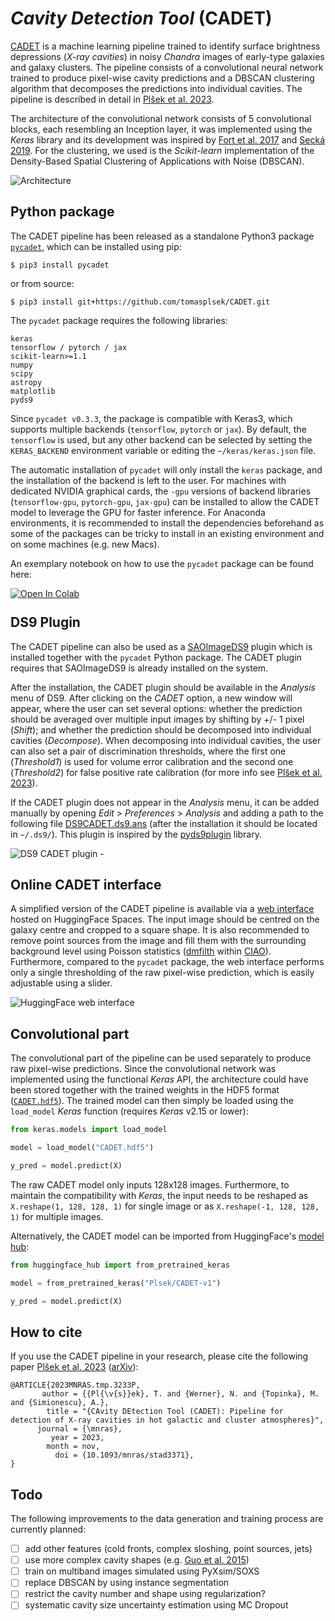 # *Cavity Detection Tool* (CADET)

[CADET](https://tomasplsek.github.io/CADET/) is a machine learning pipeline trained to identify surface brightness depressions (*X-ray cavities*) in noisy *Chandra* images of early-type galaxies and galaxy clusters. The pipeline consists of a convolutional neural network trained to produce pixel-wise cavity predictions and a DBSCAN clustering algorithm that decomposes the predictions into individual cavities. The pipeline is described in detail in [Plšek et al. 2023](https://academic.oup.com/mnras/article/527/2/3315/7339785).

The architecture of the convolutional network consists of 5 convolutional blocks, each resembling an Inception layer, it was implemented using the *Keras* library and its development was inspired by [Fort et al. 2017](https://ui.adsabs.harvard.edu/abs/2017arXiv171200523F/abstract) and [Secká 2019](https://is.muni.cz/th/rnxoz/?lang=en;fakulta=1411). For the clustering, we used is the *Scikit-learn* implementation of the Density-Based Spatial Clustering of Applications with Noise (DBSCAN).

![Architecture](https://github.com/tomasplsek/CADET/raw/main/docs/figures/architecture.png)


## Python package

The CADET pipeline has been released as a standalone Python3 package [`pycadet`](https://pypi.org/project/pycadet/), which can be installed using pip:

```console
$ pip3 install pycadet
```

or from source:

```console
$ pip3 install git+https://github.com/tomasplsek/CADET.git
```

The `pycadet` package requires the following libraries:
```
keras
tensorflow / pytorch / jax
scikit-learn>=1.1
numpy
scipy
astropy
matplotlib
pyds9
```

Since `pycadet v0.3.3`, the package is compatible with Keras3, which supports multiple backends (`tensorflow`, `pytorch` or `jax`). By default, the `tensorflow` is used, but any other backend can be selected by setting the `KERAS_BACKEND` environment variable or editing the `~/keras/keras.json` file. 

The automatic installation of `pycadet` will only install the `keras` package, and the installation of the backend is left to the user. For machines with dedicated NVIDIA graphical cards, the `-gpu` versions of backend libraries (`tensorflow-gpu`, `pytorch-gpu`, `jax-gpu`) can be installed to allow the CADET model to leverage the GPU for faster inference. For Anaconda environments, it is recommended to install the dependencies beforehand as some of the packages can be tricky to install in an existing environment and on some machines (e.g. new Macs).

An exemplary notebook on how to use the `pycadet` package can be found here: 

<a target="_blank" href="https://colab.research.google.com/github/tomasplsek/CADET/blob/main/example/CADET.ipynb">
 <img src="https://colab.research.google.com/assets/colab-badge.svg" alt="Open In Colab" style="margin-bottom:-4px"/>
</a>


## DS9 Plugin

The CADET pipeline can also be used as a [SAOImageDS9](https://ds9.si.edu/) plugin which is installed together with the `pycadet` Python package. The CADET plugin requires that SAOImageDS9 is already installed on the system.

After the installation, the CADET plugin should be available in the *Analysis* menu of DS9. After clicking on the *CADET* option, a new window will appear, where the user can set several options: whether the prediction should be averaged over multiple input images by shifting by +/- 1 pixel (*Shift*); and whether the prediction should be decomposed into individual cavities (*Decompose*). When decomposing into individual cavities, the user can also set a pair of discrimination thresholds, where the first one (*Threshold1*) is used for volume error calibration and the second one (*Threshold2*) for false positive rate calibration (for more info see [Plšek et al. 2023](https://arxiv.org/abs/2304.05457)).

If the CADET plugin does not appear in the *Analysis* menu, it can be added manually by opening *Edit* > *Preferences* > *Analysis* and adding a path to the following file [DS9CADET.ds9.ans](https://github.com/tomasplsek/CADET/raw/main/pycadet/DS9CADET.ds9.ans) (after the installation it should be located in `~/.ds9/`). This plugin is inspired by the [pyds9plugin](https://github.com/vpicouet/pyds9plugin/tree/master) library.

![DS9 CADET plugin](https://github.com/tomasplsek/CADET/raw/main/docs/figures/DS9CADET.gif) -

## Online CADET interface

A simplified version of the CADET pipeline is available via a <a href="https://huggingface.co/spaces/Plsek/CADET" target=_blank>web interface</a> hosted on HuggingFace Spaces. The input image should be centred on the galaxy centre and cropped to a square shape. It is also recommended to remove point sources from the image and fill them with the surrounding background level using Poisson statistics ([dmfilth](https://cxc.cfa.harvard.edu/ciao/ahelp/dmfilth.html) within [CIAO](https://cxc.harvard.edu/ciao/)). Furthermore, compared to the `pycadet` package, the web interface performs only a single thresholding of the raw pixel-wise prediction, which is easily adjustable using a slider.

![HuggingFace web interface](https://github.com/tomasplsek/CADET/raw/main/docs/figures/CADET_HF.gif)


## Convolutional part

The convolutional part of the pipeline can be used separately to produce raw pixel-wise predictions. Since the convolutional network was implemented using the functional *Keras* API, the architecture could have been stored together with the trained weights in the HDF5 format ([`CADET.hdf5`](https://github.com/tomasplsek/CADET/raw/main/pycadet/CADET.hdf5)). The trained model can then simply be loaded using the `load_model` *Keras* function (requires *Keras* v2.15 or lower):

```python
from keras.models import load_model

model = load_model("CADET.hdf5")

y_pred = model.predict(X)
```

The raw CADET model only inputs 128x128 images. Furthermore, to maintain the compatibility with *Keras*, the input needs to be reshaped as `X.reshape(1, 128, 128, 1)` for single image or as `X.reshape(-1, 128, 128, 1)` for multiple images.

Alternatively, the CADET model can be imported from HuggingFace's [model hub](https://huggingface.co/Plsek/CADET-v1):

```python
from huggingface_hub import from_pretrained_keras

model = from_pretrained_keras("Plsek/CADET-v1")

y_pred = model.predict(X)
```

## How to cite

If you use the CADET  pipeline in your research, please cite the following paper [Plšek et al. 2023](https://academic.oup.com/mnras/article/527/2/3315/7339785) ([arXiv](https://arxiv.org/abs/2304.05457)):

```
@ARTICLE{2023MNRAS.tmp.3233P,
       author = {{Pl{\v{s}}ek}, T. and {Werner}, N. and {Topinka}, M. and {Simionescu}, A.},
        title = "{CAvity DEtection Tool (CADET): Pipeline for detection of X-ray cavities in hot galactic and cluster atmospheres}",
      journal = {\mnras},
         year = 2023,
        month = nov,
          doi = {10.1093/mnras/stad3371},
}
```

## Todo

The following improvements to the data generation and training process are currently planned:

- [ ] add other features (cold fronts, complex sloshing, point sources, jets)
- [ ] use more complex cavity shapes (e.g. [Guo et al. 2015](https://arxiv.org/abs/1408.5018))
- [ ] train on multiband images simulated using PyXsim/SOXS
- [ ] replace DBSCAN by using instance segmentation 
- [ ] restrict the cavity number and shape using regularization?
- [ ] systematic cavity size uncertainty estimation using MC Dropout

